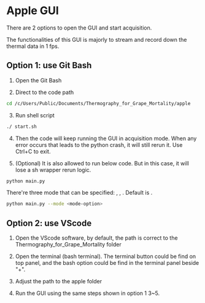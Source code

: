 # Apple GUI

There are 2 options to open the GUI and start acquisition.

The functionalities of this GUI is majorly to stream and record down the thermal data in 1 fps.

## Option 1: use Git Bash

1. Open the Git Bash

2. Direct to the code path

```bash
cd /c/Users/Public/Documents/Thermography_for_Grape_Mortality/apple
```

3. Run shell script

```bash
./ start.sh
```

4. Then the code will keep running the GUI in acquisition mode. When any error occurs that leads to the python crash, it will still rerun it. Use Ctrl+C to exit.

5. (Optional) It is also allowed to run below code. But in this case, it will lose a sh wrapper rerun logic. 

```bash
python main.py
```

There're three mode that can be specified: <halt>, <stream>, <acquire>. Default is <halt>.

```bash
python main.py --mode <mode-option>
```

## Option 2: use VScode

1. Open the VScode software, by default, the path is correct to the Thermography_for_Grape_Mortality folder

2. Open the terminal (bash terminal). The terminal button could be find on top panel, and the bash option could be find in the terminal panel beside "+".

3. Adjust the path to the apple folder

4. Run the GUI using the same steps shown in option 1 3~5.